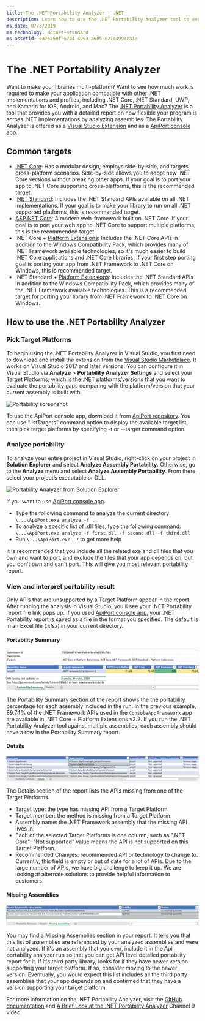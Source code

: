 ```yaml
---
title: The .NET Portability Analyzer - .NET
description: Learn how to use the .NET Portability Analyzer tool to evaluate how portable your code is among the various .NET implementations, including .NET Core, .NET Standard, UWP, and Xamarin.
ms.date: 07/3/2019
ms.technology: dotnet-standard
ms.assetid: 0375250f-5704-4993-a6d5-e21c499cea1e
---
```

# The .NET Portability Analyzer

Want to make your libraries multi-platform? Want to see how much work is required to make your application compatible with other .NET implementations and profiles, including .NET Core, .NET Standard, UWP, and Xamarin for iOS, Android, and Mac? The [.NET Portability Analyzer](https://github.com/microsoft/dotnet-apiport) is a tool that provides you with a detailed report on how flexible your program is across .NET implementations by analyzing assemblies. The Portability Analyzer is offered as a [Visual Studio Extension](https://marketplace.visualstudio.com/items?itemName=ConnieYau.NETPortabilityAnalyzer) and as a [ApiPort console app](https://aka.ms/apiportdownload).

## Common targets

* [.NET Core](../../core/index.md): Has a modular design, employs side-by-side, and targets cross-platform scenarios. Side-by-side allows you to adopt new .NET Core versions without breaking other apps. If your goal is to port your app to .NET Core supporting cross-platforms, this is the recommended target. 
* .[NET Standard](../../standard/net-standard.md): Includes the .NET Standard APIs available on all .NET implementations. If your goal is to make your library to run on all .NET supported platforms, this is recommended target.  
* [ASP.NET Core](/aspnet/core): A modern web-framework built on .NET Core. If your goal is to port your web app to .NET Core to support multiple platforms, this is the recommended target.
* .NET Core + [Platform Extensions](../../core/porting/windows-compat-pack.md): Includes the .NET Core APIs in addition to the Windows Compatibility Pack, which provides many of .NET Framework available technologies, so it's much easier to build .NET Core applications and .NET Core libraries. If your first step porting goal is porting your app from .NET Framework to .NET Core on Windows, this is recommended target.  
* .NET Standard + [Platform Extensions](../../core/porting/windows-compat-pack.md): Includes the .NET Standard APIs in addition to the Windows Compatibility Pack, which provides many of the .NET Framework available technologies. This is a recommended target for porting your library from .NET Framework to .NET Core on Windows.

## How to use the .NET Portability Analyzer

### Pick Target Platforms
To begin using the .NET Portability Analyzer in Visual Studio, you first need to download and install the extension from the [Visual Studio Marketplace](https://marketplace.visualstudio.com/items?itemName=ConnieYau.NETPortabilityAnalyzer). It works on Visual Studio 2017 and later versions. You can configure it in Visual Studio via **Analyze** > **Portability Analyzer Settings** and select your Target Platforms, which is the .NET platforms/versions that you want to evaluate the portability gaps comparing with the platform/version that your current assembly is built with.

![Portability screenshot](./media/portability-analyzer/portability-screenshot.png)

To use the ApiPort console app, download it from [ApiPort repository](http://aka.ms/apiportdownload). You can  use "listTargets" command option to display the available target list, then pick target platforms by specifying -t or --target command option. 

### Analyze portability
To analyze your entire project in Visual Studio, right-click on your project in **Solution Explorer** and select **Analyze Assembly Portability**. Otherwise, go to the **Analyze** menu and select **Analyze Assembly Portability**. From there, select your project’s executable or DLL.

![Portability Analyzer from Solution Explorer](./media/portability-analyzer/portability-solution-explorer.png)

If you want to use [ApiPort console app](https://aka.ms/apiportdownload). 

* Type the following command to analyze the current directory: `\...\ApiPort.exe analyze -f .`
* To analyze a specific list of .dll files, type the following command: `\...\ApiPort.exe analyze -f first.dll -f second.dll -f third.dll`
* Run `\...\ApiPort.exe -?` to get more help

It is recommended that you include all the related exe and dll files that you own and want to port, and exclude the files that your app depends on, but you don't own and can't port. This will give you most relevant portability report.  

### View and interpret portability result

Only APIs that are unsupported by a Target Platform appear in the report. 
After running the analysis in Visual Studio, you'll see your .NET Portability report file link pops up. If you used [ApiPort console app](https://aka.ms/apiportdownload), your .NET Portability report is saved as a file in the format you specified. The default is in an Excel file (*.xlsx*) in your current directory. 

#### Portability Summary 

![Portability Summary](./media/portability-analyzer/PortabilitySummary.PNG)

The Portability Summary section of the report shows the the portability percentage for each assembly included in the run. In the previous example, 89.74% of the .NET Framework APIs used in the `ConsoleAppFramework` app are available in .NET Core + Platform Extensions v2.2. If you run the .NET Portability Analyzer tool against multiple assemblies, each assembly should have a row in the Portability Summary report.

#### Details

![Portability Details](./media/portability-analyzer/PortabilityDetails.PNG)

The Details section of the report lists the APIs missing from one of the Target Platforms. 

 - Target type: the type has missing API from a Target Platform 
 - Target member: the method is missing from a Target Platform 
 - Assembly name: the .NET Framework assembly that the missing
   API lives in. 
 - Each of the selected Target Platforms is one column, such as ".NET Core": "Not supported" value means the API is not
   supported on this Target Platform. 
 - Recommended Changes: recommended API or technology to change to. Currently, this field is empty or out of date for a lot of APIs. Due to the large number of APIs, we have big challenge to keep it up. We are looking at alternate solutions to provide helpful information to customers.

#### Missing Assemblies

![Portability Details](./media/portability-analyzer/MissingAssemblies.PNG)

You may find a Missing Assemblies section in your report. It tells you that this list of assemblies are referenced by your analyzed assemblies and were not analyzed. If it's an assembly that you own, include it in the Api portability analyzer run so that you can get API level detailed portability report for it. If it's third party library, looks for if they have newer version supporting your target platform. If so, consider moving to the newer version. Eventually, you would expect this list includes all the third party assemblies that your app depends on and confirmed that they have a version supporting your target platform.  

For more information on the .NET Portability Analyzer, visit the [GitHub documentation](https://github.com/Microsoft/dotnet-apiport#documentation) and [A Brief Look at the .NET Portability Analyzer](https://channel9.msdn.com/Blogs/Seth-Juarez/A-Brief-Look-at-the-NET-Portability-Analyzer) Channel 9 video.

